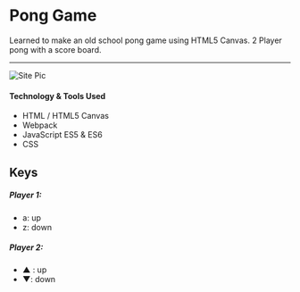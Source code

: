 # Pong Game

Learned to make an old school pong game using HTML5 Canvas. 2 Player pong with a score board.

-----------------------------------------
![Site Pic](http://i.imgur.com/LqGGdiN.png)

#### Technology  & Tools Used

* HTML / HTML5 Canvas
* Webpack
* JavaScript ES5 & ES6
* CSS

## Keys

##### Player 1:
* a: up
* z: down

##### Player 2:
* ▲ : up
* ▼: down

